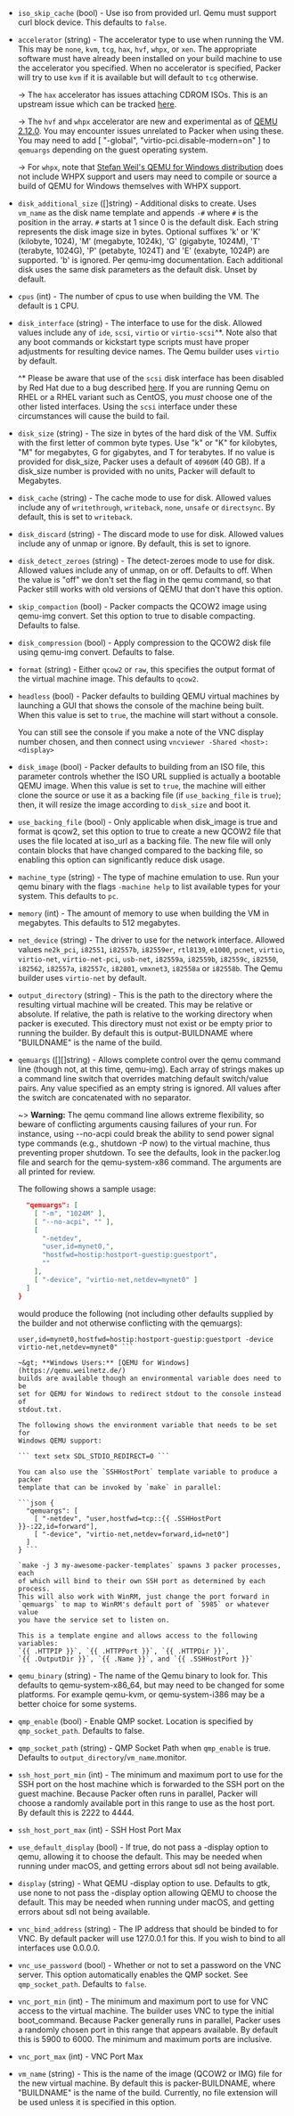 <!-- Code generated from the comments of the Config struct in builder/qemu/builder.go; DO NOT EDIT MANUALLY -->

-   `iso_skip_cache` (bool) - Use iso from provided url. Qemu must support
    curl block device. This defaults to `false`.
    
-   `accelerator` (string) - The accelerator type to use when running the VM.
    This may be `none`, `kvm`, `tcg`, `hax`, `hvf`, `whpx`, or `xen`. The appropriate
    software must have already been installed on your build machine to use the
    accelerator you specified. When no accelerator is specified, Packer will try
    to use `kvm` if it is available but will default to `tcg` otherwise.
    
    -&gt; The `hax` accelerator has issues attaching CDROM ISOs. This is an
    upstream issue which can be tracked
    [here](https://github.com/intel/haxm/issues/20).
    
    -&gt; The `hvf` and `whpx` accelerator are new and experimental as of
    [QEMU 2.12.0](https://wiki.qemu.org/ChangeLog/2.12#Host_support).
    You may encounter issues unrelated to Packer when using these.  You may need to
    add [ "-global", "virtio-pci.disable-modern=on" ] to `qemuargs` depending on the
    guest operating system.
    
    -&gt; For `whpx`, note that [Stefan Weil's QEMU for Windows distribution](https://qemu.weilnetz.de/w64/)
    does not include WHPX support and users may need to compile or source a
    build of QEMU for Windows themselves with WHPX support.
    
-   `disk_additional_size` ([]string) - Additional disks to create. Uses `vm_name` as the disk name template and
    appends `-#` where `#` is the position in the array. `#` starts at 1 since 0
    is the default disk. Each string represents the disk image size in bytes.
    Optional suffixes 'k' or 'K' (kilobyte, 1024), 'M' (megabyte, 1024k), 'G'
    (gigabyte, 1024M), 'T' (terabyte, 1024G), 'P' (petabyte, 1024T) and 'E'
    (exabyte, 1024P)  are supported. 'b' is ignored. Per qemu-img documentation.
    Each additional disk uses the same disk parameters as the default disk.
    Unset by default.
    
-   `cpus` (int) - The number of cpus to use when building the VM.
     The default is `1` CPU.
    
-   `disk_interface` (string) - The interface to use for the disk. Allowed values include any of `ide`,
    `scsi`, `virtio` or `virtio-scsi`^\*. Note also that any boot commands
    or kickstart type scripts must have proper adjustments for resulting
    device names. The Qemu builder uses `virtio` by default.
    
    ^\* Please be aware that use of the `scsi` disk interface has been
    disabled by Red Hat due to a bug described
    [here](https://bugzilla.redhat.com/show_bug.cgi?id=1019220). If you are
    running Qemu on RHEL or a RHEL variant such as CentOS, you *must* choose
    one of the other listed interfaces. Using the `scsi` interface under
    these circumstances will cause the build to fail.
    
-   `disk_size` (string) - The size in bytes of the hard disk of the VM. Suffix with the first
    letter of common byte types. Use "k" or "K" for kilobytes, "M" for
    megabytes, G for gigabytes, and T for terabytes. If no value is provided
    for disk_size, Packer uses a default of `40960M` (40 GB). If a disk_size
    number is provided with no units, Packer will default to Megabytes.
    
-   `disk_cache` (string) - The cache mode to use for disk. Allowed values include any of
    `writethrough`, `writeback`, `none`, `unsafe` or `directsync`. By
    default, this is set to `writeback`.
    
-   `disk_discard` (string) - The discard mode to use for disk. Allowed values
    include any of unmap or ignore. By default, this is set to ignore.
    
-   `disk_detect_zeroes` (string) - The detect-zeroes mode to use for disk.
    Allowed values include any of unmap, on or off. Defaults to off.
    When the value is "off" we don't set the flag in the qemu command, so that
    Packer still works with old versions of QEMU that don't have this option.
    
-   `skip_compaction` (bool) - Packer compacts the QCOW2 image using
    qemu-img convert.  Set this option to true to disable compacting.
    Defaults to false.
    
-   `disk_compression` (bool) - Apply compression to the QCOW2 disk file
    using qemu-img convert. Defaults to false.
    
-   `format` (string) - Either `qcow2` or `raw`, this specifies the output format of the virtual
    machine image. This defaults to `qcow2`.
    
-   `headless` (bool) - Packer defaults to building QEMU virtual machines by
    launching a GUI that shows the console of the machine being built. When this
    value is set to `true`, the machine will start without a console.
    
    You can still see the console if you make a note of the VNC display
    number chosen, and then connect using `vncviewer -Shared <host>:<display>`
    
-   `disk_image` (bool) - Packer defaults to building from an ISO file, this parameter controls
    whether the ISO URL supplied is actually a bootable QEMU image. When
    this value is set to `true`, the machine will either clone the source or
    use it as a backing file (if `use_backing_file` is `true`); then, it
    will resize the image according to `disk_size` and boot it.
    
-   `use_backing_file` (bool) - Only applicable when disk_image is true
    and format is qcow2, set this option to true to create a new QCOW2
    file that uses the file located at iso_url as a backing file. The new file
    will only contain blocks that have changed compared to the backing file, so
    enabling this option can significantly reduce disk usage.
    
-   `machine_type` (string) - The type of machine emulation to use. Run your qemu binary with the
    flags `-machine help` to list available types for your system. This
    defaults to `pc`.
    
-   `memory` (int) - The amount of memory to use when building the VM
    in megabytes. This defaults to 512 megabytes.
    
-   `net_device` (string) - The driver to use for the network interface. Allowed values `ne2k_pci`,
    `i82551`, `i82557b`, `i82559er`, `rtl8139`, `e1000`, `pcnet`, `virtio`,
    `virtio-net`, `virtio-net-pci`, `usb-net`, `i82559a`, `i82559b`,
    `i82559c`, `i82550`, `i82562`, `i82557a`, `i82557c`, `i82801`,
    `vmxnet3`, `i82558a` or `i82558b`. The Qemu builder uses `virtio-net` by
    default.
    
-   `output_directory` (string) - This is the path to the directory where the
    resulting virtual machine will be created. This may be relative or absolute.
    If relative, the path is relative to the working directory when packer
    is executed. This directory must not exist or be empty prior to running
    the builder. By default this is output-BUILDNAME where "BUILDNAME" is the
    name of the build.
    
-   `qemuargs` ([][]string) - Allows complete control over the qemu command line (though not, at this
    time, qemu-img). Each array of strings makes up a command line switch
    that overrides matching default switch/value pairs. Any value specified
    as an empty string is ignored. All values after the switch are
    concatenated with no separator.
    
    ~&gt; **Warning:** The qemu command line allows extreme flexibility, so
    beware of conflicting arguments causing failures of your run. For
    instance, using --no-acpi could break the ability to send power signal
    type commands (e.g., shutdown -P now) to the virtual machine, thus
    preventing proper shutdown. To see the defaults, look in the packer.log
    file and search for the qemu-system-x86 command. The arguments are all
    printed for review.
    
    The following shows a sample usage:
    
    ```json {
      "qemuargs": [
        [ "-m", "1024M" ],
        [ "--no-acpi", "" ],
        [
          "-netdev",
          "user,id=mynet0,",
          "hostfwd=hostip:hostport-guestip:guestport",
          ""
        ],
        [ "-device", "virtio-net,netdev=mynet0" ]
      ]
    }
    ```
    
    would produce the following (not including other defaults supplied by
    the builder and not otherwise conflicting with the qemuargs):
    
    ``` text qemu-system-x86 -m 1024m --no-acpi -netdev
    user,id=mynet0,hostfwd=hostip:hostport-guestip:guestport -device
    virtio-net,netdev=mynet0" ```
    
    ~&gt; **Windows Users:** [QEMU for Windows](https://qemu.weilnetz.de/)
    builds are available though an environmental variable does need to be
    set for QEMU for Windows to redirect stdout to the console instead of
    stdout.txt.
    
    The following shows the environment variable that needs to be set for
    Windows QEMU support:
    
    ``` text setx SDL_STDIO_REDIRECT=0 ```
    
    You can also use the `SSHHostPort` template variable to produce a packer
    template that can be invoked by `make` in parallel:
    
    ```json {
      "qemuargs": [
        [ "-netdev", "user,hostfwd=tcp::{{ .SSHHostPort }}-:22,id=forward"],
        [ "-device", "virtio-net,netdev=forward,id=net0"]
      ]
    } ```
    
    `make -j 3 my-awesome-packer-templates` spawns 3 packer processes, each
    of which will bind to their own SSH port as determined by each process.
    This will also work with WinRM, just change the port forward in
    `qemuargs` to map to WinRM's default port of `5985` or whatever value
    you have the service set to listen on.
    
    This is a template engine and allows access to the following variables:
    `{{ .HTTPIP }}`, `{{ .HTTPPort }}`, `{{ .HTTPDir }}`,
    `{{ .OutputDir }}`, `{{ .Name }}`, and `{{ .SSHHostPort }}`
    
-   `qemu_binary` (string) - The name of the Qemu binary to look for. This
    defaults to qemu-system-x86_64, but may need to be changed for
    some platforms. For example qemu-kvm, or qemu-system-i386 may be a
    better choice for some systems.
    
-   `qmp_enable` (bool) - Enable QMP socket. Location is specified by `qmp_socket_path`. Defaults
    to false.
    
-   `qmp_socket_path` (string) - QMP Socket Path when `qmp_enable` is true. Defaults to
    `output_directory`/`vm_name`.monitor.
    
-   `ssh_host_port_min` (int) - The minimum and maximum port to use for the SSH port on the host machine
    which is forwarded to the SSH port on the guest machine. Because Packer
    often runs in parallel, Packer will choose a randomly available port in
    this range to use as the host port. By default this is 2222 to 4444.
    
-   `ssh_host_port_max` (int) - SSH Host Port Max
-   `use_default_display` (bool) - If true, do not pass a -display option
    to qemu, allowing it to choose the default. This may be needed when running
    under macOS, and getting errors about sdl not being available.
    
-   `display` (string) - What QEMU -display option to use. Defaults to gtk, use none to not pass the
    -display option allowing QEMU to choose the default. This may be needed when
    running under macOS, and getting errors about sdl not being available.
    
-   `vnc_bind_address` (string) - The IP address that should be
    binded to for VNC. By default packer will use 127.0.0.1 for this. If you
    wish to bind to all interfaces use 0.0.0.0.
    
-   `vnc_use_password` (bool) - Whether or not to set a password on the VNC server. This option
    automatically enables the QMP socket. See `qmp_socket_path`. Defaults to
    `false`.
    
-   `vnc_port_min` (int) - The minimum and maximum port
    to use for VNC access to the virtual machine. The builder uses VNC to type
    the initial boot_command. Because Packer generally runs in parallel,
    Packer uses a randomly chosen port in this range that appears available. By
    default this is 5900 to 6000. The minimum and maximum ports are inclusive.
    
-   `vnc_port_max` (int) - VNC Port Max
-   `vm_name` (string) - This is the name of the image (QCOW2 or IMG) file for
    the new virtual machine. By default this is packer-BUILDNAME, where
    "BUILDNAME" is the name of the build. Currently, no file extension will be
    used unless it is specified in this option.
    
